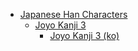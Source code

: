 - [Japanese Han Characters](<../../../../_ja/ja_han/README.md>)
	- [Joyo Kanji 3](<../../../../_ja/ja_han/2_joyo/joyo-3/README.md>)
		- [Joyo Kanji 3 (ko)](<../../../../_ja/ja_han/2_joyo/joyo-3/ko.md>)